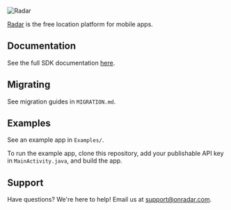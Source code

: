 ![Radar](https://raw.githubusercontent.com/RadarLabs/RadarSDK-Android/master/logo.png)

[Radar](https://www.onradar.com) is the free location platform for mobile apps.

## Documentation

See the full SDK documentation [here](https://www.onradar.com/documentation/sdk).

## Migrating

See migration guides in `MIGRATION.md`.

## Examples

See an example app in `Examples/`.

To run the example app, clone this repository, add your publishable API key in `MainActivity.java`, and build the app.

## Support

Have questions? We're here to help! Email us at [support@onradar.com](mailto:support@onradar.com).
